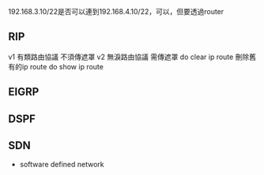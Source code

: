 192.168.3.10/22是否可以連到192.168.4.10/22，可以，但要透過router
## RIP
v1 有類路由協議 不須傳遮罩
v2 無淚路由協議 需傳遮罩
do clear ip route 刪除舊有的ip route
do show ip route
## EIGRP
## DSPF
## SDN
* software defined network
